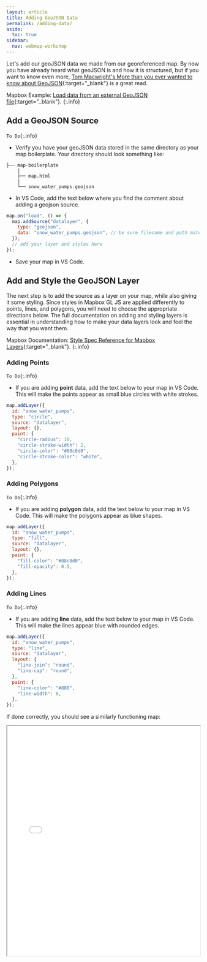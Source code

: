 ```yaml
---
layout: article
title: Adding GeoJSON Data
permalink: /adding-data/
aside:
  toc: true
sidebar:
  nav: webmap-workshop
---
```


Let's add our geoJSON data we made from our georeferenced map. By now you have already heard what geoJSON is and how it is structured, but if you want to know even more, [Tom Macwright's More than you ever wanted to know about GeoJSON](https://macwright.com/2015/03/23/geojson-second-bite){:target="\_blank"} is a great read.

Mapbox Example: [Load data from an external GeoJSON file](https://docs.mapbox.com/mapbox-gl-js/example/external-geojson/){:target="\_blank"}.
{:.info}

## Add a GeoJSON Source

`To Do`{:.info}

- Verify you have your geoJSON data stored in the same directory as your map boilerplate. Your directory should look something like:

```
├── map-boilerplate
    |
    ├── map.html
    |
    └── snow_water_pumps.geojson

```

- In VS Code, add the text below where you find the comment about adding a geojson source.

```js
map.on("load", () => {
  map.addSource("datalayer", {
    type: "geojson",
    data: "snow_water_pumps.geojson", // be sure filename and path matches yours.
  });
  // add your layer and styles here
});
```

- Save your map in VS Code.

## Add and Style the GeoJSON Layer

The next step is to add the source as a layer on your map, while also giving it some styling. Since styles in Mapbox GL JS are applied differently to points, lines, and polygons, you will need to choose the appropriate directions below. The full documentation on adding and styling layers is essential in understanding how to make your data layers look and feel the way that you want them.

Mapbox Documentation: [Style Spec Reference for Mapbox Layers](https://docs.mapbox.com/style-spec/reference/layers/){:target="\_blank"}.
{:.info}

### Adding Points

`To Do`{:.info}

- If you are adding **point** data, add the text below to your map in VS Code. This will make the points appear as small blue circles with white strokes.

```js
map.addLayer({
  id: "snow_water_pumps",
  type: "circle",
  source: "datalayer",
  layout: {},
  paint: {
    "circle-radius": 10,
    "circle-stroke-width": 2,
    "circle-color": "#88c0d0",
    "circle-stroke-color": "white",
  },
});
```

### Adding Polygons

`To Do`{:.info}

- If you are adding **polygon** data, add the text below to your map in VS Code. This will make the polygons appear as blue shapes.

```js
map.addLayer({
  id: "snow_water_pumps",
  type: "fill",
  source: "datalayer",
  layout: {},
  paint: {
    "fill-color": "#88c0d0",
    "fill-opacity": 0.5,
  },
});
```

### Adding Lines

`To Do`{:.info}

- If you are adding **line** data, add the text below to your map in VS Code. This will make the lines appear blue with rounded edges.

```js
map.addLayer({
  id: "snow_water_pumps",
  type: "line",
  source: "datalayer",
  layout: {
    "line-join": "round",
    "line-cap": "round",
  },
  paint: {
    "line-color": "#888",
    "line-width": 8,
  },
});
```

If done correctly, you should see a similarly functioning map:

<iframe height="600px" width="100%" src="/overlaying-the-past/maps/map04.html" title="Dislaying the map boilerplate with a historical map overlay and transparency slider"></iframe>
